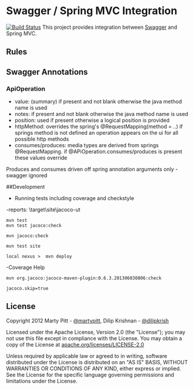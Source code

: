 # Swagger / Spring MVC Integration

[![Build Status](https://travis-ci.org/adrianbk/swagger-springmvc.png?branch=swagger-spec-1.2.0-upgrade)](https://travis-ci.org/adrianbk/swagger-springmvc)
This project provides integration between [Swagger](https://github.com/wordnik/swagger-core) and Spring MVC.


## Rules

## Swagger Annotations
### ApiOperation
- value: (summary) if present and not blank otherwise the java method name is used
- notes: if present and not blank otherwise the java method name is used
- position: used if present otherwise a logical position is provided
- httpMethod: overrides the spring's  @RequestMapping(method = ..) if springs method is not defined an operation appears on the ui for all possible http methods
- consumes/produces: media types are derived from springs @RequestMapping. if @APiOperation.consumes/produces is present these values override


Produces and consumes driven off spring annotation arguments only - swagger ignored

##Development

- Running tests including coverage and checkstyle

-reports: \target\site\jacoco-ut
```
mvn test
mvn test jacoco:check

mvn jacoco:check

mvn test site

local nexus >  mvn deploy
```

-Coverage Help
```
mvn org.jacoco:jacoco-maven-plugin:0.6.3.201306030806:check

jacoco.skip=true
```

License
-------

Copyright 2012 Marty Pitt - [@martypitt](https://github.com/martypitt), Dilip Krishnan - [@dilipkrish](https://github.com/dilipkrish)

Licensed under the Apache License, Version 2.0 (the "License");
you may not use this file except in compliance with the License.
You may obtain a copy of the License at [apache.org/licenses/LICENSE-2.0](http://www.apache.org/licenses/LICENSE-2.0)

Unless required by applicable law or agreed to in writing, software
distributed under the License is distributed on an "AS IS" BASIS,
WITHOUT WARRANTIES OR CONDITIONS OF ANY KIND, either express or implied.
See the License for the specific language governing permissions and
limitations under the License.

